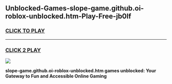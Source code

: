 
## Unblocked-Games-slope-game.github.oi-roblox-unblocked.htm-Play-Free-jb0lf
<h3>
<a href="https://premium76.site?title=slope-game.github.oi-roblox-unblocked.htm&ref=19M">CLICK TO PLAY</a></h3>
<hr>

<h3>
<a href="https://premium76.site?title=slope-game.github.oi-roblox-unblocked.htm&ref=19M">CLICK 2 PLAY</a>
  
</h3>

<a href="https://premium76.site?title=slope-game.github.oi-roblox-unblocked.htm&ref=19M"><img src="https://clearcache.store/games.png"></a>


**slope-game.github.oi-roblox-unblocked.htm games unblocked: Your Gateway to Fun and Accessible Online Gaming**
